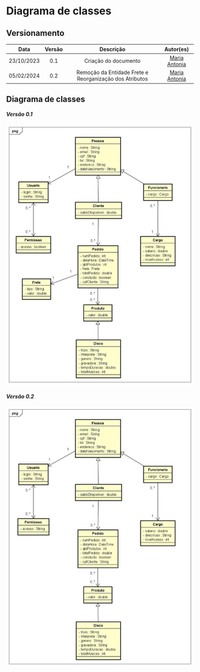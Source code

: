 # Diagrama de classes 
## Versionamento 
| Data | Versão | Descrição | Autor(es) |
|:----:|:------:|:---------:|:---------:|
| 23/10/2023 | 0.1 | Criação do documento | [Maria Antonia](https://github.com/mariantoniafreitas) |
| 05/02/2024 | 0.2 | Remoção da Entidade Frete e Reorganização dos Atributos | [Maria Antonia](https://github.com/mariantoniafreitas) |

## Diagrama de classes

#### *Versão 0.1*
![diagrama_de_classes](./Imagens/DiagramaDisco.jpg)

#### *Versão 0.2*
![diagrama_de_classes](./Imagens/DiagramaDisco2.jpg)
